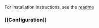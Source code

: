 For installation instructions, see the [readme](https://github.com/autodl-irssi-community/autodl-irssi/blob/master/README.md)

### [[Configuration]]
